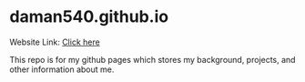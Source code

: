 # daman540.github.io
Website Link: [Click here](https://daman540.github.io/)

This repo is for my github pages which stores my background, projects, and other information about me.